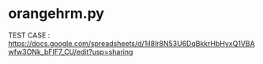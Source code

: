 # orangehrm.py

TEST CASE :
https://docs.google.com/spreadsheets/d/1iI8lr8N53U6DqBkkrHbHyxQ1VBAwfw3ONk_bFIF7_CU/edit?usp=sharing
